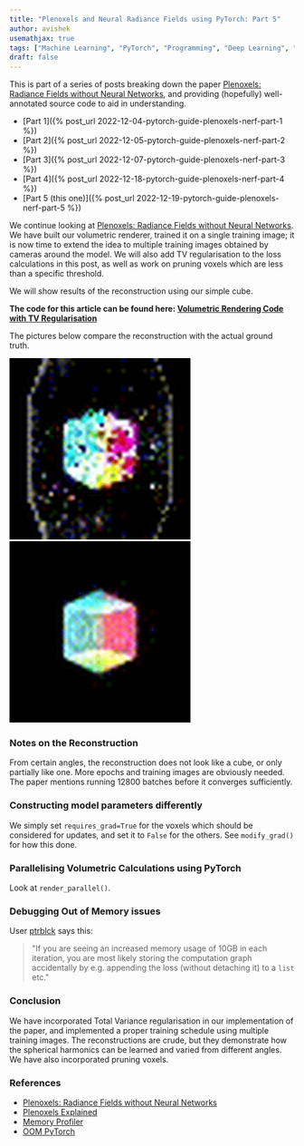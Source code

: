 ```yaml
---
title: "Plenoxels and Neural Radiance Fields using PyTorch: Part 5"
author: avishek
usemathjax: true
tags: ["Machine Learning", "PyTorch", "Programming", "Deep Learning", "Neural Radiance Fields", "Machine Vision"]
draft: false
---
```


This is part of a series of posts breaking down the paper [Plenoxels: Radiance Fields without Neural Networks](https://arxiv.org/abs/2112.05131), and providing (hopefully) well-annotated source code to aid in understanding.

- [Part 1]({% post_url 2022-12-04-pytorch-guide-plenoxels-nerf-part-1 %})
- [Part 2]({% post_url 2022-12-05-pytorch-guide-plenoxels-nerf-part-2 %})
- [Part 3]({% post_url 2022-12-07-pytorch-guide-plenoxels-nerf-part-3 %})
- [Part 4]({% post_url 2022-12-18-pytorch-guide-plenoxels-nerf-part-4 %})
- [Part 5 (this one)]({% post_url 2022-12-19-pytorch-guide-plenoxels-nerf-part-5 %})

We continue looking at [Plenoxels: Radiance Fields without Neural Networks](https://arxiv.org/abs/2112.05131). We have built our volumetric renderer, trained it on a single training image; it is now time to extend the idea to multiple training images obtained by cameras around the model. We will also add TV regularisation to the loss calculations in this post, as well as work on pruning voxels which are less than a specific threshold.

We will show results of the reconstruction using our simple cube.

**The code for this article can be found here: [Volumetric Rendering Code with TV Regularisation](https://github.com/asengupta/avishek.net/blob/master/code/pytorch-learn/plenoxels/volumetric-rendering-with-tv-regularization.py)**

The pictures below compare the reconstruction with the actual ground truth.

![Crude Reconstruction of Cube](/assets/images/reconstruction-cube-scaled.gif)![Original Cube](/assets/images/training-cube-scaled.gif)

### Notes on the Reconstruction
From certain angles, the reconstruction does not look like a cube, or only partially like one. More epochs and training images are obviously needed. The paper mentions running 12800 batches before it converges sufficiently.

### Constructing model parameters differently
We simply set ```requires_grad=True``` for the voxels which should be considered for updates, and set it to ```False``` for the others. See ```modify_grad()``` for how this done.

### Parallelising Volumetric Calculations using PyTorch

Look at ```render_parallel()```.

### Debugging Out of Memory issues
User [ptrblck](https://discuss.pytorch.org/u/ptrblck) says this:

> "If you are seeing an increased memory usage of 10GB in each iteration, you are most likely storing the computation graph accidentally by e.g. appending the loss (without detaching it) to a ```list``` etc."

### Conclusion
We have incorporated Total Variance regularisation in our implementation of the paper, and implemented a proper training schedule using multiple training images. The reconstructions are crude, but they demonstrate how the spherical harmonics can be learned and varied from different angles. We have also incorporated pruning voxels.

### References

- [Plenoxels: Radiance Fields without Neural Networks](https://arxiv.org/abs/2112.05131)
- [Plenoxels Explained](https://deeprender.ai/blog/plenoxels-radiance-fields-without-neural-networks)
- [Memory Profiler](https://pypi.org/project/memory-profiler/)
- [OOM PyTorch](https://discuss.pytorch.org/t/gpu-out-of-memory-after-i-call-the-backward-function/139280)
